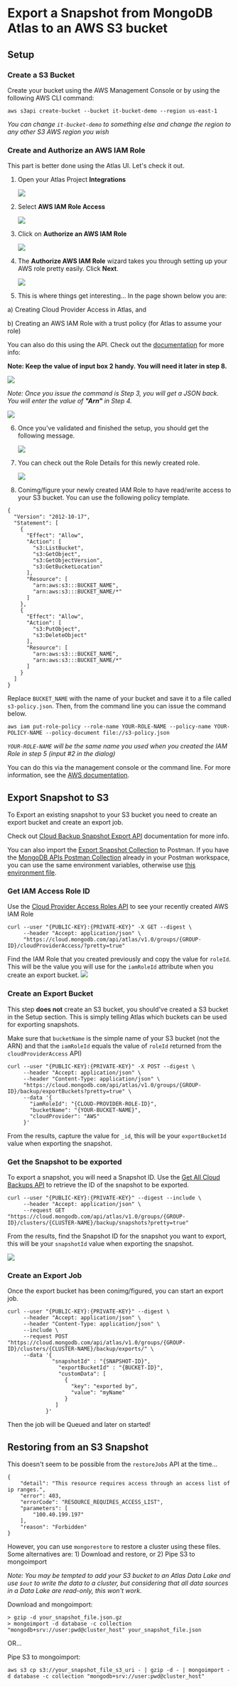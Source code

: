 # Export a Snapshot from MongoDB Atlas to an AWS S3 bucket
## Setup
### Create a S3 Bucket
Create your bucket using the AWS Management Console or by using the following AWS CLI command:

```
aws s3api create-bucket --bucket it-bucket-demo --region us-east-1
```

*You can change `it-bucket-demo` to something else and change the region to any other S3 AWS region you wish*
### Create and Authorize an AWS IAM Role

This part is better done using the Atlas UI. Let's check it out.

1. Open your Atlas Project **Integrations**

 	![](img/figure1.png)
 	
2. Select **AWS IAM Role Access**

 	![](img/figure2.png)
 	
3. Click on **Authorize an AWS IAM Role**

	![](img/figure3.png)
	
4. The **Authorize AWS IAM Role** wizard takes you through setting up your AWS role pretty easily. Click **Next**.

	![](img/figure4.png)
	
5. This is where things get interesting... In the page shown below you are: 

  a) Creating Cloud Provider Access in Atlas, and 
  
  b) Creating an AWS IAM Role with a trust policy (for Atlas to assume your role)
  
  You can also do this using the API. Check out the [documentation](https://docs.atlas.mongodb.com/security/set-up-unified-aws-access/) for more info: 

  **Note: Keep the value of input box 2 handy. You will need it later in step 8.**

![](img/figure5.png)

*Note: Once you issue the command is Step 3, you will get a JSON back. You will enter the value of **"Arn"** in Step 4.*

![](img/figure5e.png)

6. Once you've validated and finished the setup, you should get the following message.

	![](img/figure6.png)

7. You can check out the Role Details for this newly created role.

	![](img/figure7.png)

8. Conimg/figure your newly created IAM Role to have read/write access to your S3 bucket. You can use the following policy template.

```
{
  "Version": "2012-10-17",
  "Statement": [
    {
      "Effect": "Allow",
      "Action": [
        "s3:ListBucket",
        "s3:GetObject",
        "s3:GetObjectVersion",
        "s3:GetBucketLocation"
      ],
      "Resource": [
        "arn:aws:s3:::BUCKET_NAME",
        "arn:aws:s3:::BUCKET_NAME/*"
      ]
    },
    {
      "Effect": "Allow",
      "Action": [
        "s3:PutObject",
        "s3:DeleteObject"
      ],
      "Resource": [
        "arn:aws:s3:::BUCKET_NAME",
        "arn:aws:s3:::BUCKET_NAME/*"
      ]
    }
  ]
}
```

Replace `BUCKET_NAME` with the name of your bucket and save it to a file called `s3-policy.json`. Then, from the command line you can issue the command below.

```
aws iam put-role-policy --role-name YOUR-ROLE-NAME --policy-name YOUR-POLICY-NAME --policy-document file://s3-policy.json
```

_`YOUR-ROLE-NAME` will be the same name you used when you created the IAM Role in step 5 (input #2 in the dialog)_

You can do this via the management console or the command line. For more information, see the [AWS documentation](https://docs.aws.amazon.com/IAM/latest/UserGuide/access_policies_manage-attach-detach.html#add-policies-console). 

## Export Snapshot to S3

To Export an existing snapshot to your S3 bucket you need to create an export bucket and create an export job.

Check out [Cloud Backup Snapshot Export API](https://docs.atlas.mongodb.com/reference/api/cloud-backup/export/exports/) documentation for more info.

You can also import the [Export Snapshot Collection](export_to_s3_postman_collection.json) to Postman. If you have the [MongoDB APIs Postman Collection](https://www.postman.com/mongodb-devrel/workspace/mongodb-public/overview) already in your Postman workspace, you can use the same environment variables, otherwise use [this environment file](Atlas.postman_environment.json).

### Get IAM Access Role ID

Use the [Cloud Provider Access Roles API](https://docs.atlas.mongodb.com/reference/api/cloud-provider-access-get-roles/#example-request) to see your recently created AWS IAM Role

```
curl --user "{PUBLIC-KEY}:{PRIVATE-KEY}" -X GET --digest \
     --header "Accept: application/json" \
     "https://cloud.mongodb.com/api/atlas/v1.0/groups/{GROUP-ID}/cloudProviderAccess/?pretty=true"
```

Find the IAM Role that you created previously and copy the value for `roleId`. This will be the value you will use for the `iamRoleId` attribute when you create an export bucket.
	![](img/figure8.png)


### Create an Export Bucket

This step **does not** create an S3 bucket, you should've created a S3 bucket in the Setup section. This is simply telling Atlas which buckets can be used for exporting snapshots.

Make sure that `bucketName` is the simple name of your S3 bucket (not the ARN) and that the `iamRoleId` equals the value of `roleId` returned from the `cloudProviderAccess` API)

```
curl --user "{PUBLIC-KEY}:{PRIVATE-KEY}" -X POST --digest \
     --header "Accept: application/json" \
     --header "Content-Type: application/json" \
     "https://cloud.mongodb.com/api/atlas/v1.0/groups/{GROUP-ID}/backup/exportBuckets?pretty=true" \
     --data '{
       "iamRoleId": "{CLOUD-PROVIDER-ROLE-ID}",
       "bucketName": "{YOUR-BUCKET-NAME}",
       "cloudProvider": "AWS"
     }'
```

From the results, capture the value for `_id`, this will be your `exportBucketId` value when exporting the snapshot.

### Get the Snapshot to be exported

To export a snapshot, you will need a Snapshot ID. Use the [Get All Cloud Backups API](https://docs.atlas.mongodb.com/reference/api/cloud-backup/backup/get-all-backups/#example-request) to retrieve the ID of the snapshot to be exported.

```
curl --user "{PUBLIC-KEY}:{PRIVATE-KEY}" --digest --include \
     --header "Accept: application/json" \
     --request GET "https://cloud.mongodb.com/api/atlas/v1.0/groups/{GROUP-ID}/clusters/{CLUSTER-NAME}/backup/snapshots?pretty=true"
```

From the results, find the Snapshot ID for the snapshot you want to export, this will be your `snapshotId` value when exporting the snapshot.


![](img/figure9.png)


### Create an Export Job

Once the export bucket has been conimg/figured, you can start an export job. 

```
curl --user "{PUBLIC-KEY}:{PRIVATE-KEY}" --digest \
     --header "Accept: application/json" \
     --header "Content-Type: application/json" \
     --include \
     --request POST "https://cloud.mongodb.com/api/atlas/v1.0/groups/{GROUP-ID}/clusters/{CLUSTER-NAME}/backup/exports/" \
     --data '{
              "snapshotId" : "{SNAPSHOT-ID}",
                "exportBucketId" : "{BUCKET-ID}",
                "customData": [
                  {
                    "key": "exported by",
                    "value": "myName"
                  }
               ]
            }'
```

Then the job will be Queued and later on started! 

## Restoring from an S3 Snapshot

This doesn't seem to be possible from the `restoreJobs` API at the time...

```
{
    "detail": "This resource requires access through an access list of ip ranges.",
    "error": 403,
    "errorCode": "RESOURCE_REQUIRES_ACCESS_LIST",
    "parameters": [
        "100.40.199.197"
    ],
    "reason": "Forbidden"
}
```

However, you can use `mongorestore` to restore a cluster using these files. Some alternatives are: 1) Download and restore, or 2) Pipe S3 to mongoimport

*Note: You may be tempted to add your S3 bucket to an Atlas Data Lake and use `$out` to write the data to a cluster, but considering that all data sources in a Data Lake are read-only, this won't work.*

Download and mongoimport:

```
> gzip -d your_snapshot_file.json.gz
> mongoimport -d database -c collection "mongodb+srv://user:pwd@cluster_host" your_snapshot_file.json
```
OR...

Pipe S3 to mongoimport:

```
aws s3 cp s3://your_snapshot_file_s3_uri - | gzip -d - | mongoimport -d database -c collection "mongodb+srv://user:pwd@cluster_host"
```
